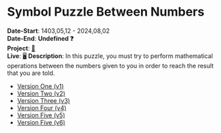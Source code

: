 # Symbol Puzzle Between Numbers
**Date-Start**: 1403,05,12 - 2024,08,02<br>
**Date-End**: **Undefined ❓**<br>
**Project**: [🎲](https://github.com/amirhossein-github/teacher-khateri/blob/main/side-projects/puzzle1/version/v6/README.md)<br>
**Live**: [🖥️](https://amirhossein-github.github.io/teacher-khateri/side-projects/puzzle1/version/v6/index.html)
**Description**: In this puzzle, you must try to perform mathematical operations between the numbers given to you in order to reach the result that you are told.

- [Version One (v1)](https://github.com/amirhossein-github/teacher-khateri/blob/main/side-projects/puzzle1/version/v1/README.md)
- [Version Two (v2)](https://github.com/amirhossein-github/teacher-khateri/blob/main/side-projects/puzzle1/version/v2/README.md)
- [Version Three (v3)](https://github.com/amirhossein-github/teacher-khateri/blob/main/side-projects/puzzle1/version/v3/README.md)
- [Version Four (v4)](https://github.com/amirhossein-github/teacher-khateri/blob/main/side-projects/puzzle1/version/v4/README.md)
- [Version Five (v5)](https://github.com/amirhossein-github/teacher-khateri/blob/main/side-projects/puzzle1/version/v5/README.md)
- [Version Five (v6)](https://github.com/amirhossein-github/teacher-khateri/blob/main/side-projects/puzzle1/version/v6/README.md)
